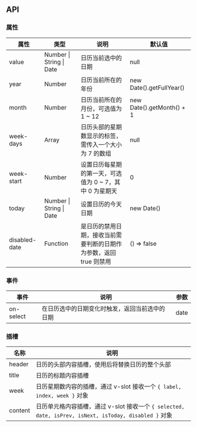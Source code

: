## API

### 属性

| 属性          | 类型                     | 说明                                                               | 默认值                    |
| ------------- | ------------------------ | ------------------------------------------------------------------ | ------------------------- |
| value         | Number \| String \| Date | 日历当前选中的日期                                                 | null                      |
| year          | Number                   | 日历当前所在的年份                                                 | new Date().getFullYear()  |
| month         | Number                   | 日历当前所在的月份，可选值为 1 ~ 12                                | new Date().getMonth() + 1 |
| week-days     | Array                    | 日历头部的星期数显示的标签，需传入一个大小为 7 的数组              | null                      |
| week-start    | Number                   | 设置日历每星期的第一天，可选值为 0 ~ 7，其中 0 为星期天            | 0                         |
| today         | Number \| String \| Date | 设置日历的今天日期                                                 | new Date()                |
| disabled-date | Function                 | 是日历的禁用日期，接收当前需要判断的日期作为参数，返回 true 则禁用 | () => false               |

### 事件

| 事件      | 说明                                           | 参数 |
| --------- | ---------------------------------------------- | ---- |
| on-select | 在日历选中的日期变化时触发，返回当前选中的日期 | date |

### 插槽

| 名称    | 说明                                                                                                  |
| ------- | ----------------------------------------------------------------------------------------------------- |
| header  | 日历的头部内容插槽，使用后将替换日历的整个头部                                                        |
| title   | 日历的标题内容插槽                                                                                    |
| week    | 日历星期数内容的插槽，通过 v-slot 接收一个 `{ label, index, week }` 对象                              |
| content | 日历单元格内容插槽，通过 v-slot 接收一个 `{ selected, date, isPrev, isNext, isToday, disabled }` 对象 |
